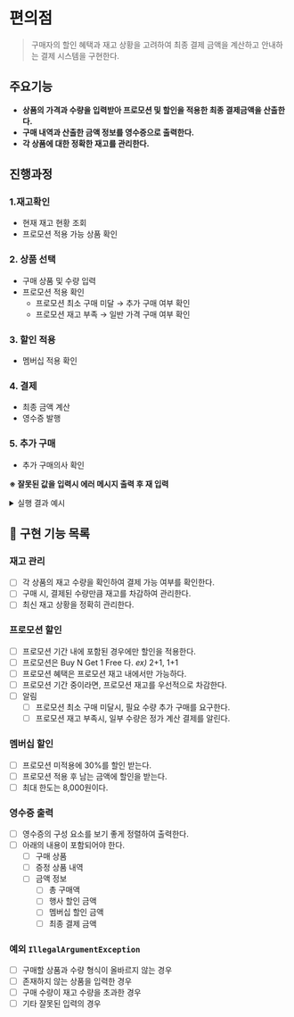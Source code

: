 # 편의점
> 구매자의 할인 혜택과 재고 상황을 고려하여 최종 결제 금액을 계산하고
> 안내하는 결제 시스템을 구현한다.

## 주요기능
- **상품의 가격과 수량을 입력받아 프로모션 및 할인을 적용한 최종 결제금액을 산출한다.**
- **구매 내역과 산출한 금액 정보를 영수증으로 출력한다.**
- **각 상품에 대한 정확한 재고를 관리한다.**


## 진행과정
### 1.재고확인
- 현재 재고 현황 조회
- 프로모션 적용 가능 상품 확인
### 2. 상품 선택
- 구매 상품 및 수량 입력
- 프로모션 적용 확인
   - 프로모션 최소 구매 미달 → 추가 구매 여부 확인
   - 프로모션 재고 부족 →  일반 가격 구매 여부 확인
### 3. 할인 적용
- 멤버십 적용 확인
### 4. 결제
- 최종 금액 계산
- 영수증 발행
### 5. 추가 구매
- 추가 구매의사 확인

**※ 잘못된 값을 입력시 에러 메시지 출력 후 재 입력**

<details><summary>실행 결과 예시</summary>

```text
안녕하세요. W편의점입니다.
현재 보유하고 있는 상품입니다.

- 콜라 1,000원 10개 탄산2+1
- 콜라 1,000원 10개
- 사이다 1,000원 8개 탄산2+1
- 사이다 1,000원 7개
- 오렌지주스 1,800원 9개 MD추천상품
- 오렌지주스 1,800원 재고 없음
- 탄산수 1,200원 5개 탄산2+1
- 탄산수 1,200원 재고 없음
- 물 500원 10개
- 비타민워터 1,500원 6개
- 감자칩 1,500원 5개 반짝할인
- 감자칩 1,500원 5개
- 초코바 1,200원 5개 MD추천상품
- 초코바 1,200원 5개
- 에너지바 2,000원 5개
- 정식도시락 6,400원 8개
- 컵라면 1,700원 1개 MD추천상품
- 컵라면 1,700원 10개

구매하실 상품명과 수량을 입력해 주세요. (예: [사이다-2],[감자칩-1])
[콜라-3],[에너지바-5]

멤버십 할인을 받으시겠습니까? (Y/N)
Y 

==============W 편의점================
상품명		수량	금액
콜라		3 	3,000
에너지바 		5 	10,000
=============증	정===============
콜라		1
====================================
총구매액		8	13,000
행사할인			-1,000
멤버십할인			-3,000
내실돈			 9,000

감사합니다. 구매하고 싶은 다른 상품이 있나요? (Y/N)
Y

안녕하세요. W편의점입니다.
현재 보유하고 있는 상품입니다.

- 콜라 1,000원 7개 탄산2+1
- 콜라 1,000원 10개
- 사이다 1,000원 8개 탄산2+1
- 사이다 1,000원 7개
- 오렌지주스 1,800원 9개 MD추천상품
- 오렌지주스 1,800원 재고 없음
- 탄산수 1,200원 5개 탄산2+1
- 탄산수 1,200원 재고 없음
- 물 500원 10개
- 비타민워터 1,500원 6개
- 감자칩 1,500원 5개 반짝할인
- 감자칩 1,500원 5개
- 초코바 1,200원 5개 MD추천상품
- 초코바 1,200원 5개
- 에너지바 2,000원 재고 없음
- 정식도시락 6,400원 8개
- 컵라면 1,700원 1개 MD추천상품
- 컵라면 1,700원 10개

구매하실 상품명과 수량을 입력해 주세요. (예: [사이다-2],[감자칩-1])
[콜라-10]

현재 콜라 4개는 프로모션 할인이 적용되지 않습니다. 그래도 구매하시겠습니까? (Y/N)
Y

멤버십 할인을 받으시겠습니까? (Y/N)
N

==============W 편의점================
상품명		수량	금액
콜라		10 	10,000
=============증	정===============
콜라		2
====================================
총구매액		10	10,000
행사할인			-2,000
멤버십할인			-0
내실돈			 8,000

감사합니다. 구매하고 싶은 다른 상품이 있나요? (Y/N)
Y

안녕하세요. W편의점입니다.
현재 보유하고 있는 상품입니다.

- 콜라 1,000원 재고 없음 탄산2+1
- 콜라 1,000원 7개
- 사이다 1,000원 8개 탄산2+1
- 사이다 1,000원 7개
- 오렌지주스 1,800원 9개 MD추천상품
- 오렌지주스 1,800원 재고 없음
- 탄산수 1,200원 5개 탄산2+1
- 탄산수 1,200원 재고 없음
- 물 500원 10개
- 비타민워터 1,500원 6개
- 감자칩 1,500원 5개 반짝할인
- 감자칩 1,500원 5개
- 초코바 1,200원 5개 MD추천상품
- 초코바 1,200원 5개
- 에너지바 2,000원 재고 없음
- 정식도시락 6,400원 8개
- 컵라면 1,700원 1개 MD추천상품
- 컵라면 1,700원 10개

구매하실 상품명과 수량을 입력해 주세요. (예: [사이다-2],[감자칩-1])
[오렌지주스-1]

현재 오렌지주스은(는) 1개를 무료로 더 받을 수 있습니다. 추가하시겠습니까? (Y/N)
Y

멤버십 할인을 받으시겠습니까? (Y/N)
Y

==============W 편의점================
상품명		수량	금액
오렌지주스		2 	3,600
=============증	정===============
오렌지주스		1
====================================
총구매액		2	3,600
행사할인			-1,800
멤버십할인			-0
내실돈			 1,800

감사합니다. 구매하고 싶은 다른 상품이 있나요? (Y/N)
N
```

</details>

## 📌 구현 기능 목록
### 재고 관리
- [ ] 각 상품의 재고 수량을 확인하여 결제 가능 여부를 확인한다.
- [ ] 구매 시, 결제된 수량만큼 재고를 차감하여 관리한다.
- [ ] 최신 재고 상황을 정확히 관리한다.

### 프로모션 할인
- [ ] 프로모션 기간 내에 포함된 경우에만 할인을 적용한다.
- [ ] 프로모션은 Buy N Get 1 Free 다. _ex)_ 2+1, 1+1
- [ ] 프로모션 혜택은 프로모션 재고 내에서만 가능하다.
- [ ] 프로모션 기간 중이라면, 프로모션 재고를 우선적으로 차감한다.
- [ ] 알림
  - [ ] 프로모션 최소 구매 미달시, 필요 수량 추가 구매를 요구한다.
  - [ ] 프로모션 재고 부족시, 일부 수량은 정가 계산 결제를 알린다.
### 멤버십 할인
- [ ] 프로모션 미적용에 30%를 할인 받는다.
- [ ] 프로모션 적용 후 남는 금액에 할인을 받는다.
- [ ] 최대 한도는 8,000원이다.

### 영수증 출력
- [ ] 영수증의 구성 요소를 보기 좋게 정렬하여 출력한다.
- [ ] 아래의 내용이 포함되어야 한다.
  - [ ] 구매 상품
  - [ ] 증정 상품 내역
  - [ ] 금액 정보
    - [ ] 총 구매액
    - [ ] 행사 할인 금액
    - [ ] 멤버십 할인 금액
    - [ ] 최종 결제 금액

### 예외 ```IllegalArgumentException```
- [ ] 구매할 상품과 수량 형식이 올바르지 않는 경우
- [ ] 존재하지 않는 상품을 입력한 경우
- [ ] 구매 수량이 재고 수량을 초과한 경우
- [ ] 기타 잘못된 입력의 경우